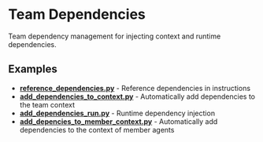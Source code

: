 # Team Dependencies

Team dependency management for injecting context and runtime dependencies.


## Examples

- **[reference_dependencies.py](./reference_dependencies.py)** - Reference dependencies in instructions
- **[add_dependencies_to_context.py](./add_dependencies_to_context.py)** - Automatically add dependencies to the team context
- **[add_dependencies_run.py](./add_dependencies_on_run.py)** - Runtime dependency injection
- **[add_depencies_to_member_context.py](./add_dependencies_to_member_context.py)** - Automatically add dependencies to the context of member agents
